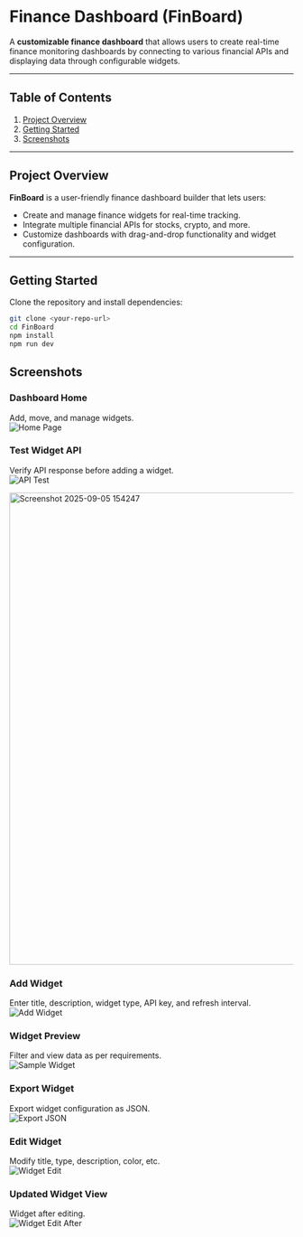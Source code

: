 # Finance Dashboard (FinBoard)

A **customizable finance dashboard** that allows users to create real-time finance monitoring dashboards by connecting to various financial APIs and displaying data through configurable widgets.

---

## Table of Contents
1. [Project Overview](#project-overview)  
2. [Getting Started](#getting-started)  
3. [Screenshots](#screenshots)  

---

## Project Overview
**FinBoard** is a user-friendly finance dashboard builder that lets users:  
- Create and manage finance widgets for real-time tracking.  
- Integrate multiple financial APIs for stocks, crypto, and more.  
- Customize dashboards with drag-and-drop functionality and widget configuration.

---

## Getting Started
Clone the repository and install dependencies:

```bash
git clone <your-repo-url>
cd FinBoard
npm install
npm run dev
 ```

## Screenshots

### Dashboard Home
Add, move, and manage widgets.  
![Home Page](https://github.com/user-attachments/assets/49760638-59cf-4972-9d45-6643ee166626)

### Test Widget API
Verify API response before adding a widget.  
![API Test](https://github.com/user-attachments/assets/bc9837af-aebf-4cd0-9e8c-e3b0f7cb7d43)

<img width="1774" height="836" alt="Screenshot 2025-09-05 154247" src="https://github.com/user-attachments/assets/da7d455b-deb7-4dd9-ac7d-fdff125286d7" />


### Add Widget
Enter title, description, widget type, API key, and refresh interval.  
![Add Widget](https://github.com/user-attachments/assets/8c446030-bd41-4000-aa7b-3f2f6ee3932b)

### Widget Preview
Filter and view data as per requirements.  
![Sample Widget](https://github.com/user-attachments/assets/1f83b1fd-2af3-4caa-b02b-878a9146afb1)

### Export Widget
Export widget configuration as JSON.  
![Export JSON](https://github.com/user-attachments/assets/b8a79ac4-a1f2-46a9-90ec-97f4ead1298e)

### Edit Widget
Modify title, type, description, color, etc.  
![Widget Edit](https://github.com/user-attachments/assets/78cc74db-ea9b-464d-b5f8-0a1a4d3b9ae3)

### Updated Widget View
Widget after editing.  
![Widget Edit After](https://github.com/user-attachments/assets/56e08f33-1de2-4af1-8210-989e6b12dc17)

